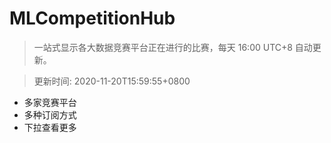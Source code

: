 # MLCompetitionHub

> 一站式显示各大数据竞赛平台正在进行的比赛，每天 16:00 UTC+8 自动更新。
  
> 更新时间: 2020-11-20T15:59:55+0800 

* 多家竞赛平台
* 多种订阅方式
* 下拉查看更多